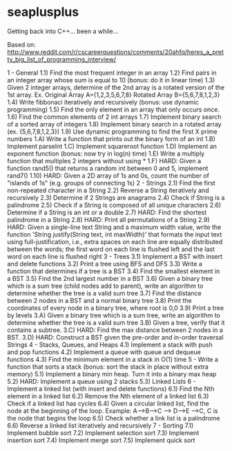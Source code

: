 seaplusplus
===========
Getting back into C++... been a while...

Based on:
http://www.reddit.com/r/cscareerquestions/comments/20ahfq/heres_a_pretty_big_list_of_programming_interview/

1 - General
  1.1) Find the most frequent integer in an array
  1.2) Find pairs in an integer array whose sum is equal to 10 (bonus: do it in linear time)
  1.3) Given 2 integer arrays, determine of the 2nd array is a rotated version of the 1st array. Ex. Original Array            A={1,2,3,5,6,7,8} Rotated Array B={5,6,7,8,1,2,3}
  1.4) Write fibbonaci iteratively and recursively (bonus: use dynamic programming)
  1.5) Find the only element in an array that only occurs once.
  1.6) Find the common elements of 2 int arrays
  1.7) Implement binary search of a sorted array of integers
  1.8) Implement binary search in a rotated array (ex. {5,6,7,8,1,2,3})
  1.9) Use dynamic programming to find the first X prime numbers
  1.A) Write a function that prints out the binary form of an int
  1.B) Implement parseInt
  1.C) Implement squareroot function
  1.D) Implement an exponent function (bonus: now try in log(n) time)
  1.E) Write a multiply function that multiples 2 integers without using *
  1.F) HARD: Given a function rand5() that returns a random int between 0 and 5, implement rand7()
  1.10) HARD: Given a 2D array of 1s and 0s, count the number of "islands of 1s" (e.g. groups of connecting 1s)
2 - Strings
  2.1) Find the first non-repeated character in a String
  2.2) Reverse a String iteratively and recursively
  2.3) Determine if 2 Strings are anagrams
  2.4) Check if String is a palindrome
  2.5) Check if a String is composed of all unique characters
  2.6) Determine if a String is an int or a double
  2.7) HARD: Find the shortest palindrome in a String
  2.8) HARD: Print all permutations of a String
  2.9) HARD: Given a single-line text String and a maximum width value, write the function 'String justify(String text,        int maxWidth)' that formats the input text using full-justification, i.e., extra spaces on each line are equally        distributed between the words; the first word on each line is flushed left and the last word on each line is            flushed right
3 - Trees
  3.1) Implement a BST with insert and delete functions
  3.2) Print a tree using BFS and DFS
  3.3) Write a function that determines if a tree is a BST
  3.4) Find the smallest element in a BST
  3.5) Find the 2nd largest number in a BST
  3.6) Given a binary tree which is a sum tree (child nodes add to parent), write an algorithm to determine whether the        tree is a valid sum tree
  3.7) Find the distance between 2 nodes in a BST and a normal binary tree
  3.8) Print the coordinates of every node in a binary tree, where root is 0,0
  3.9) Print a tree by levels
  3.A) Given a binary tree which is a sum tree, write an algorithm to determine whether the tree is a valid sum tree
  3.B) Given a tree, verify that it contains a subtree.
  3.C) HARD: Find the max distance between 2 nodes in a BST.
  3.D) HARD: Construct a BST given the pre-order and in-order traversal Strings
4 - Stacks, Queues, and Heaps
  4.1) Implement a stack with push and pop functions
  4.2) Implement a queue with queue and dequeue functions
  4.3) Find the minimum element in a stack in O(1) time
5 - Write a function that sorts a stack (bonus: sort the stack in place without extra memory)
  5.1) Implement a binary min heap. Turn it into a binary max heap
  5.2) HARD: Implement a queue using 2 stacks
  5.3) Linked Lists
6 - Implement a linked list (with insert and delete functions)
  6.1) Find the Nth element in a linked list
  6.2) Remove the Nth element of a linked list
  6.3) Check if a linked list has cycles
  6.4) Given a circular linked list, find the node at the beginning of the loop. Example: A-->B-->C --> D-->E -->C, C is        the node that begins the loop
  6.5) Check whether a link list is a palindrome
  6.6) Reverse a linked list iteratively and recursively
7 - Sorting
  7.1) Implement bubble sort
  7.2) Implement selection sort
  7.3) Implement insertion sort
  7.4) Implement merge sort
  7.5) Implement quick sort
